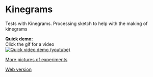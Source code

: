 # Kinegrams
Tests with Kinegrams. Processing sketch to help with the making of kinegrams


**Quick demo:**  
Click the gif for a video   
[![Quick video demo (youtube)](http://i.freegifmaker.me/1/5/2/6/1/8/15261885301692713.gif?1526188553)](https://www.youtube.com/watch?v=iPOubRycACc)

[More pictures of experiments](https://photos.app.goo.gl/wVVvnNP6tJmf5hvc2) 


[Web version](https://editor.p5js.org/Mithru/full/HkFkFNdj7)

